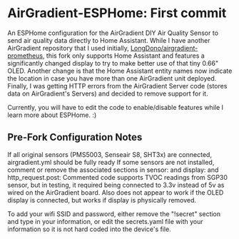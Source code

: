 # AirGradient-ESPHome: First commit
An ESPHome configuration for the AirGradient DIY Air Quality Sensor to send air quality data directly to Home Assistant. While I have another AirGradient repository that I used initially, [LongDono/airgradient-prometheus](https://github.com/LongDono/airgradient-prometheus), this fork only supports Home Assistant and features a significantly changed display to try to make better use of that tiny 0.66" OLED. Another change is that the Home Assistant entity names now indicate the location in case you have more than one AirGradient unit deployed. Finally, I was getting HTTP errors from the AirGradient Server code (stores data on AirGradient's Servers) and decided to remove support for it.

Currently, you will have to edit the code to enable/disable features while I learn more about ESPHome. :)

## Pre-Fork Configuration Notes
If all original sensors (PMS5003, Senseair S8, SHT3x) are connected, airgradient.yml should be fully ready
If some sensors are not installed, comment or remove the associated sections in sensor: and display: and http_request.post:
Commented code supports TVOC readings from SGP30 sensor, but in testing, it required being connected to 3.3v instead of 5v as wired on the AirGradient board.  Also does not appear to work if the OLED display is connected, but works if display is physically removed.

To add your wifi SSID and password, either remove the "!secret" section and type in your information, or edit the secrets.yaml file with
your information so it is not hard coded into the device's file.
